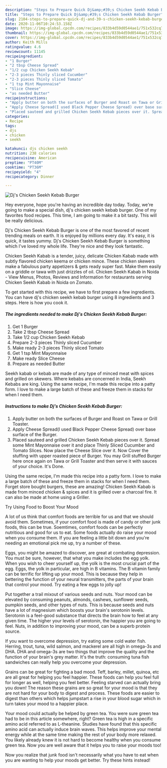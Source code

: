 ```yaml
---
description: "Steps to Prepare Quick Dj&amp;#39;s Chicken Seekh Kebab Burger"
title: "Steps to Prepare Quick Dj&amp;#39;s Chicken Seekh Kebab Burger"
slug: 2104-steps-to-prepare-quick-dj-and-39-s-chicken-seekh-kebab-burger
date: 2020-11-06T10:24:53.158Z
image: https://img-global.cpcdn.com/recipes/833b4d59d0544ae1/751x532cq70/djs-chicken-seekh-kebab-burger-recipe-main-photo.jpg
thumbnail: https://img-global.cpcdn.com/recipes/833b4d59d0544ae1/751x532cq70/djs-chicken-seekh-kebab-burger-recipe-main-photo.jpg
cover: https://img-global.cpcdn.com/recipes/833b4d59d0544ae1/751x532cq70/djs-chicken-seekh-kebab-burger-recipe-main-photo.jpg
author: Keith Mills
ratingvalue: 4.6
reviewcount: 11145
recipeingredient:
- "1 Burger"
- "2 tbsp Cheese Spread"
- "1/2 cup Chicken Seekh Kebab"
- "2-3 pieces Thinly sliced Cucumber"
- "2-3 pieces Thinly sliced Tomato"
- "1 tsp Mint Mayonnaise"
- "Slice Cheese"
- "as needed Butter"
recipeinstructions:
- "Apply butter on both the surfaces of Burger and Roast on Tawa or Grill Toaster."
- "Apply Cheese Spread(I used Black Pepper Cheese Spread) over base surface of the Burger."
- "Placed sauteed and grilled Chicken Seekh Kebab pieces over it. Spread some Mint Mayonnaise over it and place Thinly Sliced Cucumber and Tomato Slices. Now place the Cheese Slice over it. Now Cover the stuffing with upper roasted piece of Burger. You may Grill stuffed Burger here once again on Tawa or Grill Toaster and then serve it with sauces of your choice. It&#39;s Done."
categories:
- Recipe
tags:
- djs
- chicken
- seekh

katakunci: djs chicken seekh 
nutrition: 238 calories
recipecuisine: American
preptime: "PT40M"
cooktime: "PT36M"
recipeyield: "4"
recipecategory: Dinner

---
```



![Dj&#39;s Chicken Seekh Kebab Burger](https://img-global.cpcdn.com/recipes/833b4d59d0544ae1/751x532cq70/djs-chicken-seekh-kebab-burger-recipe-main-photo.jpg)

Hey everyone, hope you're having an incredible day today. Today, we're going to make a special dish, dj&#39;s chicken seekh kebab burger. One of my favorites food recipes. This time, I am going to make it a bit tasty. This will be really delicious.

Dj&#39;s Chicken Seekh Kebab Burger is one of the most favored of recent trending meals on earth. It is enjoyed by millions every day. It's easy, it is quick, it tastes yummy. Dj&#39;s Chicken Seekh Kebab Burger is something which I've loved my whole life. They're nice and they look fantastic.

Chicken Seekh Kabab is a tender, juicy, delicate Chicken Kabab made with subtly flavored chicken keema or chicken mince. These chicken skewers make a fabulous party appetizers &amp; gets ready super fast. Make them easily on a griddle or tawa with just drizzles of oil. Chicken Seekh Kabab in Noida - View Menus, Photos, Reviews and Information for restaurants serving Chicken Seekh Kabab in Noida on Zomato.


To get started with this recipe, we have to first prepare a few ingredients. You can have dj&#39;s chicken seekh kebab burger using 8 ingredients and 3 steps. Here is how you cook it.

<!--inarticleads1-->

##### The ingredients needed to make Dj&#39;s Chicken Seekh Kebab Burger:

1. Get 1 Burger
1. Take 2 tbsp Cheese Spread
1. Take 1/2 cup Chicken Seekh Kebab
1. Prepare 2-3 pieces Thinly sliced Cucumber
1. Make ready 2-3 pieces Thinly sliced Tomato
1. Get 1 tsp Mint Mayonnaise
1. Make ready Slice Cheese
1. Prepare as needed Butter


Seekh kabab or kebab are made of any type of minced meat with spices and grilled on skewers. Where kebabs are concerned in India, Seekh Kebabs are king. Using the same recipe, I&#39;m made this recipe into a patty form. I love to make a large batch of these and freeze them in stacks for when I need them. 

<!--inarticleads2-->

##### Instructions to make Dj&#39;s Chicken Seekh Kebab Burger:

1. Apply butter on both the surfaces of Burger and Roast on Tawa or Grill Toaster.
1. Apply Cheese Spread(I used Black Pepper Cheese Spread) over base surface of the Burger.
1. Placed sauteed and grilled Chicken Seekh Kebab pieces over it. Spread some Mint Mayonnaise over it and place Thinly Sliced Cucumber and Tomato Slices. Now place the Cheese Slice over it. Now Cover the stuffing with upper roasted piece of Burger. You may Grill stuffed Burger here once again on Tawa or Grill Toaster and then serve it with sauces of your choice. It&#39;s Done.


Using the same recipe, I&#39;m made this recipe into a patty form. I love to make a large batch of these and freeze them in stacks for when I need them. Forget store bought burgers, these are amazing! Chicken Seekh Kabab is made from minced chicken &amp; spices and it is grilled over a charcoal fire. It can also be made at home using a Griller. 

Try Using Food to Boost Your Mood


A lot of us think that comfort foods are terrible for us and that we should avoid them. Sometimes, if your comfort food is made of candy or other junk foods, this can be true. Soemtimes, comfort foods can be perfectly nutritious and good for us to eat. Some foods actually do raise your mood when you consume them. If you are feeling a little bit down and you're needing an emotional pick me up, try a number of these.

Eggs, you might be amazed to discover, are great at combating depression. You must be sure, however, that what you make includes the egg yolk. When you wish to cheer yourself up, the yolk is the most crucial part of the egg. Eggs, the yolk in particular, are high in B vitamins. The B vitamin family can be terrific for lifting up your mood. This is because they help in bettering the function of your neural transmitters, the parts of your brain that control your mood. Try eating a few eggs to jolly up!

Put together a trail mixout of various seeds and nuts. Your mood can be elevated by consuming peanuts, almonds, cashews, sunflower seeds, pumpkin seeds, and other types of nuts. This is because seeds and nuts have a lot of magnesium which boosts your brain's serotonin levels. Serotonin is a feel-good substance that directs the brain how to feel at any given time. The higher your levels of serotonin, the happier you are going to feel. Nuts, in addition to improving your mood, can be a superb protein source.

If you want to overcome depression, try eating some cold water fish. Herring, trout, tuna, wild salmon, and mackerel are all high in omega-3s and DHA. DHA and omega-3s are two things that improve the quality and the function of your brain's grey matter. It's the truth: consuming tuna fish sandwiches can really help you overcome your depression. 

Grains can be great for fighting a bad mood. Teff, barley, millet, quinoa, etc are all great for helping you feel happier. These foods can help you feel full for longer as well, helping you feel better. Feeling starved can actually bring you down! The reason these grains are so great for your mood is that they are not hard for your body to digest and process. These foods are easier to digest than others which helps jumpstart a rise in your blood sugar which in turn takes your mood to a happier place.

Your mood could actually be helped by green tea. You were sure green tea had to be in this article somewhere, right? Green tea is high in a specific amino acid referred to as L-theanine. Studies have found that this specific amino acid can actually induce brain waves. This helps improve your mental energy while at the same time making the rest of your body more relaxed. You likely already knew it is not hard to become healthy when you consume green tea. Now you are well aware that it helps you to raise your moods too!

Now you realize that junk food isn't necessarily what you have to eat when you are wanting to help your moods get better. Try  these hints  instead!

